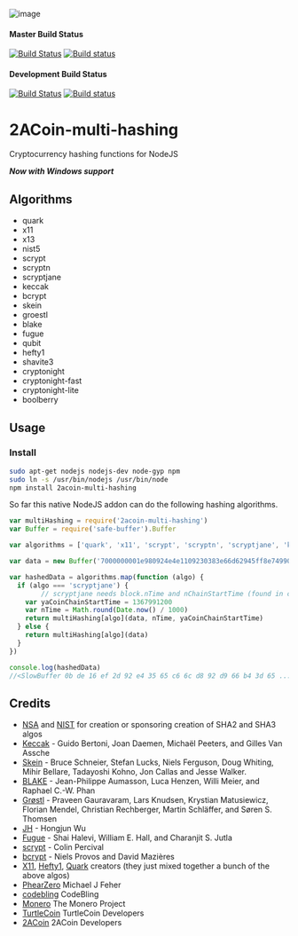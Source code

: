 ![image](https://i.imgur.com/fWVGDMA.png)

#### Master Build Status
[![Build Status](https://travis-ci.org/2acoin/node8-multi-hashing.svg?branch=master)](https://travis-ci.org/2acoin/node8-multi-hashing) [![Build status](https://ci.appveyor.com/api/projects/status/github/2acoin/node8-multi-hashing?branch=master&svg=true)](https://ci.appveyor.com/project/2acoin/node8-multi-hashing/branch/master)

#### Development Build Status
[![Build Status](https://travis-ci.org/2acoin/node8-multi-hashing.svg?branch=development)](https://travis-ci.org/2acoin/node8-multi-hashing) [![Build status](https://ci.appveyor.com/api/projects/status/github/2acoin/node8-multi-hashing?branch=development&svg=true)](https://ci.appveyor.com/project/2acoin/node8-multi-hashing/branch/development)

# 2ACoin-multi-hashing

Cryptocurrency hashing functions for NodeJS

***Now with Windows support***

## Algorithms

* quark
* x11
* x13
* nist5
* scrypt
* scryptn
* scryptjane
* keccak
* bcrypt
* skein
* groestl
* blake
* fugue
* qubit
* hefty1
* shavite3
* cryptonight
* cryptonight-fast
* cryptonight-lite
* boolberry

## Usage

### Install

```bash
sudo apt-get nodejs nodejs-dev node-gyp npm
sudo ln -s /usr/bin/nodejs /usr/bin/node
npm install 2acoin-multi-hashing
```

So far this native NodeJS addon can do the following hashing algorithms.

```javascript
var multiHashing = require('2acoin-multi-hashing')
var Buffer = require('safe-buffer').Buffer

var algorithms = ['quark', 'x11', 'scrypt', 'scryptn', 'scryptjane', 'keccak', 'bcrypt', 'skein', 'blake']

var data = new Buffer('7000000001e980924e4e1109230383e66d62945ff8e749903bea4336755c00000000000051928aff1b4d72416173a8c3948159a09a73ac3bb556aa6bfbcad1a85da7f4c1d13350531e24031b939b9e2b', 'hex')

var hashedData = algorithms.map(function (algo) {
  if (algo === 'scryptjane') {
        // scryptjane needs block.nTime and nChainStartTime (found in coin source)
    var yaCoinChainStartTime = 1367991200
    var nTime = Math.round(Date.now() / 1000)
    return multiHashing[algo](data, nTime, yaCoinChainStartTime)
  } else {
    return multiHashing[algo](data)
  }
})

console.log(hashedData)
//<SlowBuffer 0b de 16 ef 2d 92 e4 35 65 c6 6c d8 92 d9 66 b4 3d 65 ..... >
```


## Credits

* [NSA](http://www.nsa.gov/) and [NIST](http://www.nist.gov/) for creation or sponsoring creation of SHA2 and SHA3 algos
* [Keccak](http://en.wikipedia.org/wiki/Keccak) - Guido Bertoni, Joan Daemen, Michaël Peeters, and Gilles Van Assche
* [Skein](http://en.wikipedia.org/wiki/Skein_(hash_function)) - Bruce Schneier, Stefan Lucks, Niels Ferguson, Doug Whiting, Mihir Bellare, Tadayoshi Kohno, Jon Callas and Jesse Walker.
* [BLAKE](http://en.wikipedia.org/wiki/BLAKE_(hash_function)) - Jean-Philippe Aumasson, Luca Henzen, Willi Meier, and Raphael C.-W. Phan
* [Grøstl](http://en.wikipedia.org/wiki/Gr%C3%B8stl) - Praveen Gauravaram, Lars Knudsen, Krystian Matusiewicz, Florian Mendel, Christian Rechberger, Martin Schläffer, and Søren S. Thomsen
* [JH](http://en.wikipedia.org/wiki/JH_(hash_function)) - Hongjun Wu
* [Fugue](http://en.wikipedia.org/wiki/Fugue_(hash_function)) - Shai Halevi, William E. Hall, and Charanjit S. Jutla
* [scrypt](http://en.wikipedia.org/wiki/Scrypt) - Colin Percival
* [bcrypt](http://en.wikipedia.org/wiki/Bcrypt) - Niels Provos and David Mazières
* [X11](http://www.darkcoin.io/), [Hefty1](http://heavycoin.github.io/about.html), [Quark](http://www.qrk.cc/) creators (they just mixed together a bunch of the above algos)
* [PhearZero](https://github.com/PhearZero) Michael J Feher
* [codebling](https://github.com/codebling) CodeBling
* [Monero](https://github.com/monero-project/monero) The Monero Project
* [TurtleCoin](https://github.com/turtlecoin) TurtleCoin Developers
* [2ACoin](https://github.com/2acoin) 2ACoin Developers
